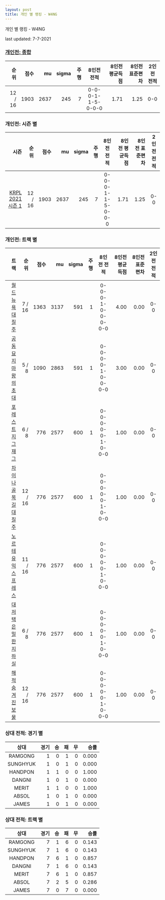 ```yaml
---
layout: post
title: 개인 별 랭킹 - W4NG
---
```



개인 별 랭킹 - W4NG


last updated: 7-7-2021

### [개인전: 종합](../singles-full)

| 순위 | 점수 | mu | sigma | 주행 | 8인전 전적 | 8인전 평균득점 | 8인전 표준편차 | 2인전 전적 |
|---:|---:|---:|---:|---:|:---:|---:|---:|:---:|
| 12 / 16 | 1903 | 2637 | 245 | 7 | 0-0-0-1-1-5-0-0-0 | 1.71 | 1.25 | 0-0 |

### 개인전: 시즌 별

| 시즌 | 순위 | 점수 | mu | sigma | 주행 | 8인전 전적 | 8인전 평균득점 | 8인전 표준편차 | 2인전 전적 |
|---:|---:|---:|---:|---:|---:|:---:|---:|---:|:---:|
| [KRPL 2021 시즌 1](../singles-s2021_1) | 12 / 16 | 1903 | 2637 | 245 | 7 |  0-0-0-1-1-5-0-0-0 | 1.71 | 1.25 | 0-0 |

### 개인전: 트랙 별

| 트랙 | 순위 | 점수 | mu | sigma | 주행 | 8인전 전적 | 8인전 평균득점 | 8인전 표준편차 | 2인전 전적 |
|---:|---:|---:|---:|---:|---:|:---:|---:|---:|:---:|
| [월드 뉴욕 대질주](../newyork) | 7 / 16 | 1363 | 3137 | 591 | 1 | 0-0-0-1-0-0-0-0-0 | 4.00 | 0.00 | 0-0 |
| [공동묘지 마왕의 초대](../mawang) | 5 / 8 | 1090 | 2863 | 591 | 1 | 0-0-0-0-1-0-0-0-0 | 3.00 | 0.00 | 0-0 |
| [포레스트 지그재그](../zigzag) | 6 / 8 | 776 | 2577 | 600 | 1 | 0-0-0-0-0-1-0-0-0 | 1.00 | 0.00 | 0-0 |
| [차이나 골목길 대질주](../golmokgil) | 12 / 16 | 776 | 2577 | 600 | 1 | 0-0-0-0-0-1-0-0-0 | 1.00 | 0.00 | 0-0 |
| [노르테유 익스프레스](../noex) | 11 / 16 | 776 | 2577 | 600 | 1 | 0-0-0-0-0-1-0-0-0 | 1.00 | 0.00 | 0-0 |
| [대저택 은밀한 지하실](../daeeunji) | 6 / 8 | 776 | 2577 | 600 | 1 | 0-0-0-0-0-1-0-0-0 | 1.00 | 0.00 | 0-0 |
| [해적 숨겨진 보물](../haesumbo) | 12 / 16 | 776 | 2577 | 600 | 1 | 0-0-0-0-0-1-0-0-0 | 1.00 | 0.00 | 0-0 |

### 상대 전적: 경기 별

| 상대 | 경기 | 승 | 패 | 무 | 승률 |
|:---:|---:|---:|---:|---:|---:|
| RAMGONG | 1 | 0 | 1 | 0 | 0.000 |
| SUNGHYUK | 1 | 0 | 1 | 0 | 0.000 |
| HANDPON | 1 | 1 | 0 | 0 | 1.000 |
| DANGNI | 1 | 0 | 1 | 0 | 0.000 |
| MERIT | 1 | 1 | 0 | 0 | 1.000 |
| ABSOL | 1 | 0 | 1 | 0 | 0.000 |
| JAMES | 1 | 0 | 1 | 0 | 0.000 |

### 상대 전적: 트랙 별

| 상대 | 경기 | 승 | 패 | 무 | 승률 |
|:---:|---:|---:|---:|---:|---:|
| RAMGONG | 7 | 1 | 6 | 0 | 0.143 |
| SUNGHYUK | 7 | 1 | 6 | 0 | 0.143 |
| HANDPON | 7 | 6 | 1 | 0 | 0.857 |
| DANGNI | 7 | 1 | 6 | 0 | 0.143 |
| MERIT | 7 | 6 | 1 | 0 | 0.857 |
| ABSOL | 7 | 2 | 5 | 0 | 0.286 |
| JAMES | 7 | 0 | 7 | 0 | 0.000 |
